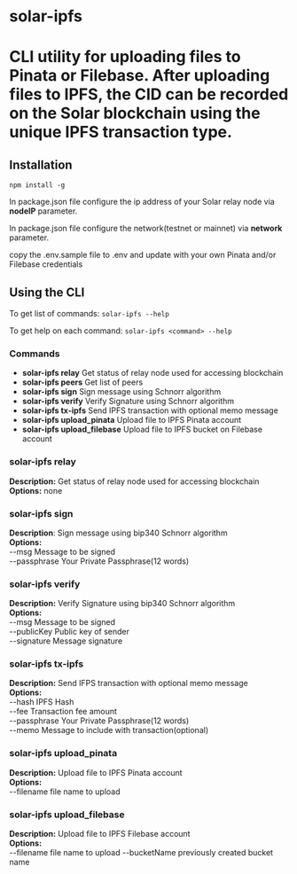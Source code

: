 # solar-ipfs
 
# CLI utility for uploading files to Pinata or Filebase.  After uploading files to IPFS, the CID can be recorded on the Solar blockchain using the unique IPFS transaction type.

## Installation
`npm install -g`

In package.json file configure the ip address of your Solar relay node via **nodeIP** parameter. 

In package.json file configure the network(testnet or mainnet) via **network** parameter.

copy the .env.sample file to .env and update with your own Pinata and/or Filebase credentials

## Using the CLI
To get list of commands: `solar-ipfs --help`

To get help on each command: `solar-ipfs <command> --help`

### Commands
* **solar-ipfs relay**   Get status of relay node used for accessing blockchain
* **solar-ipfs peers**   Get list of peers
* **solar-ipfs sign**   Sign message using Schnorr algorithm
* **solar-ipfs verify**   Verify Signature using Schnorr algorithm
* **solar-ipfs tx-ipfs**   Send IPFS transaction with optional memo message
* **solar-ipfs upload_pinata**   Upload file to IPFS Pinata account
* **solar-ipfs upload_filebase**   Upload file to IPFS bucket on Filebase account


### **solar-ipfs relay**
**Description:** Get status of relay node used for accessing blockchain  
**Options:** none  

###  **solar-ipfs sign**
**Description**: Sign message using bip340 Schnorr algorithm  
**Options:**  
  --msg  Message to be signed  
  --passphrase  Your Private Passphrase(12 words)  

###  **solar-ipfs verify**
**Description:** Verify Signature using bip340 Schnorr algorithm  
**Options:**  
  --msg  Message to be signed  
  --publicKey   Public key of sender  
  --signature   Message signature  

###  **solar-ipfs tx-ipfs**
**Description:** Send IFPS transaction with optional memo message  
**Options:**  
  --hash  IPFS Hash  
  --fee  Transaction fee amount  
  --passphrase  Your Private Passphrase(12 words)  
  --memo  Message to include with transaction(optional)  
  
###  **solar-ipfs upload_pinata**
**Description:** Upload file to IPFS Pinata account  
**Options:**  
  --filename  file name to upload

###  **solar-ipfs upload_filebase**
**Description:** Upload file to IPFS Filebase account  
**Options:**  
  --filename  file name to upload
  --bucketName previously created bucket name
